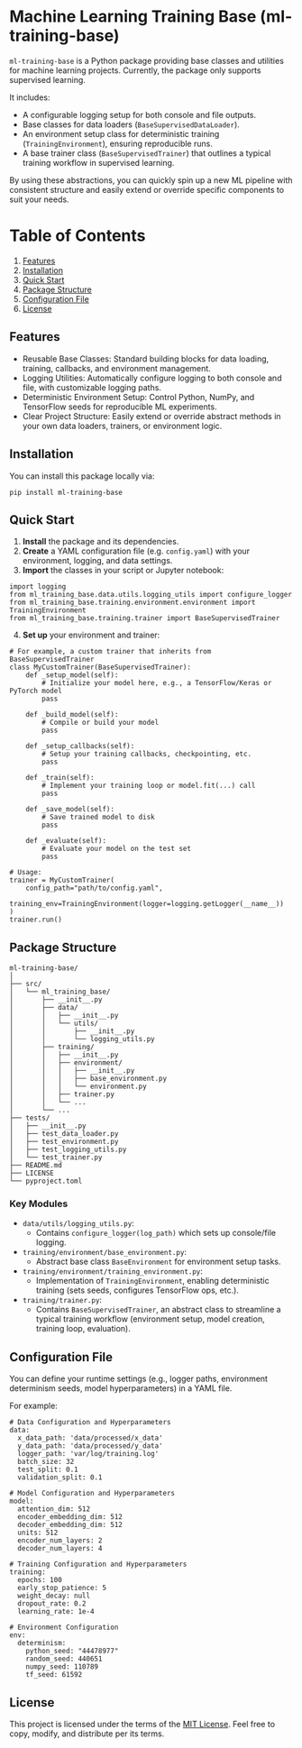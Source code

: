 # Machine Learning Training Base (ml-training-base)

`ml-training-base` is a Python package providing base classes and utilities for machine learning projects. Currently, the package only supports supervised learning.

It includes:
* A configurable logging setup for both console and file outputs. 
* Base classes for data loaders (`BaseSupervisedDataLoader`).
* An environment setup class for deterministic training (`TrainingEnvironment`), ensuring reproducible runs.
* A base trainer class (`BaseSupervisedTrainer`) that outlines a typical training workflow in supervised learning.

By using these abstractions, you can quickly spin up a new ML pipeline with consistent structure and easily extend or override specific components to suit your needs.

# Table of Contents
1. [Features](https://github.com/c-vandenberg/ml-training-base?tab=readme-ov-file#features)
2. [Installation](https://github.com/c-vandenberg/ml-training-base?tab=readme-ov-file#installation)
3. [Quick Start](https://github.com/c-vandenberg/ml-training-base?tab=readme-ov-file#quick-start)
4. [Package Structure](https://github.com/c-vandenberg/ml-training-base?tab=readme-ov-file#package-structure)
5. [Configuration File](https://github.com/c-vandenberg/ml-training-base?tab=readme-ov-file#configuration-file)
6. [License](https://github.com/c-vandenberg/ml-training-base?tab=readme-ov-file#license)

## Features
* Reusable Base Classes: Standard building blocks for data loading, training, callbacks, and environment management. 
* Logging Utilities: Automatically configure logging to both console and file, with customizable logging paths. 
* Deterministic Environment Setup: Control Python, NumPy, and TensorFlow seeds for reproducible ML experiments. 
* Clear Project Structure: Easily extend or override abstract methods in your own data loaders, trainers, or environment logic.

## Installation
You can install this package locally via:
```
pip install ml-training-base
```

## Quick Start
1. **Install** the package and its dependencies.
2. **Create** a YAML configuration file (e.g. `config.yaml`) with your environment, logging, and data settings.
3. **Import** the classes in your script or Jupyter notebook:
```
import logging
from ml_training_base.data.utils.logging_utils import configure_logger
from ml_training_base.training.environment.environment import TrainingEnvironment
from ml_training_base.training.trainer import BaseSupervisedTrainer
```
4. **Set up** your environment and trainer:
```
# For example, a custom trainer that inherits from BaseSupervisedTrainer
class MyCustomTrainer(BaseSupervisedTrainer):
    def _setup_model(self):
        # Initialize your model here, e.g., a TensorFlow/Keras or PyTorch model
        pass

    def _build_model(self):
        # Compile or build your model
        pass

    def _setup_callbacks(self):
        # Setup your training callbacks, checkpointing, etc.
        pass

    def _train(self):
        # Implement your training loop or model.fit(...) call
        pass

    def _save_model(self):
        # Save trained model to disk
        pass

    def _evaluate(self):
        # Evaluate your model on the test set
        pass

# Usage:
trainer = MyCustomTrainer(
    config_path="path/to/config.yaml",
    training_env=TrainingEnvironment(logger=logging.getLogger(__name__))
)
trainer.run()
```

## Package Structure
```
ml-training-base/
│
├── src/
│   └── ml_training_base/
│       ├── __init__.py
│       ├── data/
│       │   ├── __init__.py
│       │   └── utils/
│       │       ├── __init__.py
│       │       └── logging_utils.py
│       ├── training/
│       │   ├── __init__.py
│       │   ├── environment/
│       │   │   ├── __init__.py
│       │   │   ├── base_environment.py
│       │   │   └── environment.py
│       │   ├── trainer.py
│       │   └── ...
│       └── ...
├── tests/
│   ├── __init__.py
│   ├── test_data_loader.py
│   ├── test_environment.py
│   ├── test_logging_utils.py
│   └── test_trainer.py
├── README.md
├── LICENSE
└── pyproject.toml
```

### Key Modules
* `data/utils/logging_utils.py`:
  * Contains `configure_logger(log_path)` which sets up console/file logging.
* `training/environment/base_environment.py`: 
  * Abstract base class `BaseEnvironment` for environment setup tasks.
* `training/environment/training_environment.py`: 
  * Implementation of `TrainingEnvironment`, enabling deterministic training (sets seeds, configures TensorFlow ops, etc.).
* `training/trainer.py`: 
  * Contains `BaseSupervisedTrainer`, an abstract class to streamline a typical training workflow (environment setup, model creation, training loop, evaluation).

## Configuration File
You can define your runtime settings (e.g., logger paths, environment determinism seeds, model hyperparameters) in a YAML file. 

For example:
```
# Data Configuration and Hyperparameters
data:
  x_data_path: 'data/processed/x_data'
  y_data_path: 'data/processed/y_data'
  logger_path: 'var/log/training.log'
  batch_size: 32
  test_split: 0.1
  validation_split: 0.1

# Model Configuration and Hyperparameters
model:
  attention_dim: 512
  encoder_embedding_dim: 512
  decoder_embedding_dim: 512
  units: 512
  encoder_num_layers: 2
  decoder_num_layers: 4

# Training Configuration and Hyperparameters
training:
  epochs: 100
  early_stop_patience: 5
  weight_decay: null
  dropout_rate: 0.2
  learning_rate: 1e-4

# Environment Configuration
env:
  determinism:
    python_seed: "44478977"
    random_seed: 440651
    numpy_seed: 110789
    tf_seed: 61592
```

## License
This project is licensed under the terms of the [MIT License](https://opensource.org/license/mit).
Feel free to copy, modify, and distribute per its terms.
